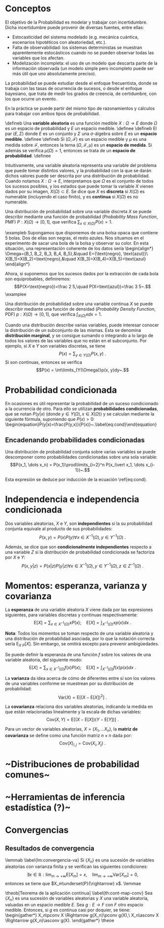 # Conceptos

El objetivo de la Probabilidad es modelar y trabajar con incertidumbre. Dicha incertidumbre puede provenir de diversas fuentes, entre ellas:

* Estocasticidad del sistema modelado (e.g. mecánica cuántica, escenarios hipotéticos con aleatoriedad, etc.).
* Falta de observabilidad: los sistemas deterministas se muestran aparentemente estocásticos cuando no se pueden observar todas las variables que los afectan.
* Modelización incompleta: el uso de un modelo que descarta parte de la información observada (un modelo simple pero incompleto puede ser más útil que uno absolutamente preciso).

La probabilidad se puede estudiar desde el enfoque frecuentista, donde se trabaja con las tasas de ocurrencia de sucesos, o desde el enfoque bayesiano, que trata de medir los grados de creencia, de certidumbre, con los que ocurre un evento.

En la práctica se puede partir del mismo tipo de razonamientos y cálculos para trabajar con ambos tipos de probabilidad.

\defineb
Una **variable aleatoria** es una función medible $X:\Omega\rightarrow E$ donde $\Omega$ es un espacio de probabilidad y $E$ un espacio medible.
\definee
\defineb
El par $(E, \Sigma)$ donde $E$ es un conjunto y $\Sigma$ una $\sigma$-álgebra sobre $E$ es un **espacio medible**.
\definee
\defineb
Si $(\Omega, \mathcal{F})$ es un espacio medible y $\mu$ es una medida sobre $\mathcal{F}$, entonces la terna $(\Omega, \mathcal{F}, \mu)$ es un **espacio de medida**. Si además se verifica $\mu(\Omega)=1$, entonces se trata de un **espacio de probabilidad**.
\definee

Intuitivamente, una variable aleatoria representa una variable del problema que puede tomar distintos valores, y la probabilidad con la que se darán dichos valores puede ser descrita por una distribución de probabilidad. Cuando notamos $X:\Omega\rightarrow E$, interpretamos que $\Omega$ es el conjunto de todos los sucesos posibles, y los estados que puede tomar la variable $X$ vienen dados por su imagen, $X(\Omega)\subset E$. Se dice que $X$ es **discreta** si $X(\Omega)$ es numerable (incluyendo el caso finito), y es **continua** si $X(\Omega)$ es no numerable.

Una distribución de probabilidad sobre una variable discreta $X$ se puede describir mediante una función de probabilidad (*Probability Mass Function*, PMF) $P:X(\Omega)\rightarrow [0,1]$, que verifica $\sum_{x\in X(\Omega)} P(x)=1$.

\exampleb
Supongamos que disponemos de una bolsa opaca que contiene 5 bolas. Dos de ellas son negras, el resto azules. Nos situamos en el experimento de sacar una bola de la bolsa y observar su color. En esta situación, una representación coherente de los datos sería
\begin{align*}
\Omega=\{B_1, B_2, B_3, B_4, B_5\},&\quad E=\{\text{negro}, \text{azul}\}\\
X(B_1)=X(B_2)=\text{negro},&\quad X(B_3)=X(B_4)=X(B_5)=\text{azul}
\end{align*}

Ahora, si suponemos que los sucesos dados por la extracción de cada bola son equiprobables, definiremos:
$$P(X=\text{negro})=\frac 2 5,\quad P(X=\text{azul})=\frac 3 5~.$$
\examplee

Una distribución de probabilidad sobre una variable continua $X$ se puede describir mediante una función de densidad (*Probability Density Function*, PDF) $p:X(\Omega)\rightarrow [0,1]$, que verifica $\int_{X(\Omega)} x dx=1$.

Cuando una distribución describe varias variables, puede interesar conocer la distribución de un subconjunto de las mismas. Esta se denomina **distribución marginal**, y se consigue sumando o integrando a lo largo de todos los valores de las variables que no están en el subconjunto. Por ejemplo, si $X$ e $Y$ son variables discretas, se tiene $$P(x) = \sum_{y\in Y(\Omega)}P(x, y)~.$$ Si son continuas, entonces se verifica $$P(x) = \int\limits_{Y(\Omega)}p(x, y)dy~.$$

# Probabilidad condicionada

En ocasiones es útil representar la probabilidad de un suceso condicionado a la ocurrencia de otro. Para ello se utilizan **probabilidades condicionadas**, que se notan $P(y|x)$ (donde $y\in Y(\Omega), x\in X(\Omega)$) y se calculan mediante la siguiente fórmula, suponiendo que $P(x) > 0$:
\begin{equation}P(y|x)=\frac{P(y,x)}{P(x)}~.\label{eq:cond}\end{equation}

## Encadenando probabilidades condicionadas

Una distribución de probabilidad conjunta sobre varias variables se puede descomponer como probabilidades condicionadas sobre una sola variable:
$$P(x_1, \dots x_n) = P(x_1)\prod\limits_{i=2}^n P(x_i\vert x_1, \dots x_{i-1})~.$$

Esta expresión se deduce por inducción de la ecuación \ref{eq:cond}.

# Independencia e independencia condicionada

Dos variables aleatorias, $X$ e $Y$, son **independientes** si la su probabilidad conjunta equivale al producto de sus probabilidades:
$$P(x,y)=P(x)P(y)\forall x\in X^{-1}(\Omega),y\in Y^{-1}(\Omega)~.$$

Además, se dice que son **condicionalmente independientes** respecto a una variable $Z$ si la distribución de probabilidad condicionada se factoriza por $X$ e $Y$:
$$P(x,y|z)=P(x|z)P(y|z)\forall x\in X^{-1}(\Omega),y\in Y^{-1}(\Omega),z\in Z^{-1}(\Omega)~.$$

# Momentos: esperanza, varianza y covarianza

La **esperanza** de una variable aleatoria $X$ viene dada por las expresiones siguientes, para variables discretas y continuas respectivamente:
$$\mathrm E[X]=\sum_{x\in X^{-1}(\Omega)}xP(x);\quad \mathrm E[X]=\int_{X^{-1}(\Omega)}xp(x)dx~.$$

**Nota**: Todos los momentos se toman respecto de una variable aleatoria y una distribución de probabilidad asociada, por lo que la notación correcta sería $\mathrm E_{X~P}[X]$. Sin embargo, se omitirá excepto para prevenir ambigüedades.

Se puede definir la esperanza de una función $f$ sobre los valores de una variable aleatoria, del siguiente modo:
$$\mathrm E[X]=\sum_{x\in X^{-1}(\Omega)}f(x)P(x);\quad \mathrm E[X]=\int_{X^{-1}(\Omega)}f(x)p(x)dx~.$$

La **varianza** da idea acerca de cómo de diferentes entre sí son los valores de una variables conforme se muestrean por su distribución de probabilidad:
$$\mathrm{Var}(X)=\mathrm E[(X-\mathrm E[X])^2]~.$$

La **covarianza** relaciona dos variables aleatorias, indicando la medida en que están relacionadas linealmente y la escala de dichas variables:
$$\mathrm{Cov}(X, Y)=\mathrm E[(X-\mathrm E[X])(Y-\mathrm E[Y])]~.$$

Para un vector de variables aleatorias, $X=(X_1, \dots X_n)$, la **matriz de covarianza** se define como una función matriz $n\times n$ dada por:
$$\mathrm{Cov}(X)_{i,j}=\mathrm{Cov}(X_i, X_j)~.$$

# ~Distribuciones de probabilidad comunes~

# ~Herramientas de inferencia estadística (?)~

# Convergencias

## Resultados de convergencia

\lemmab
\label{lm:convergencia-va}
Si $\{X_n\}$ es una sucesión de variables aleatorias con varianza finita y se verifican las siguientes condiciones:
$$\exists x\in \mathbb R:\lim_{m\rightarrow +\infty} \mathrm{E}[X_m]=x,\quad \lim_{m\rightarrow +\infty} \mathrm{Var}[X_m]=0,$$
entonces se tiene que $X_m\underset{P}{\rightarrow} x$.
\lemmae

\theob[Teorema de la aplicación continua]
\label{th:cont-map-conv}
Sea $\{X_n\}$ es una sucesión de variables aleatorias y $X$ una variable aleatoria, valuadas en un espacio medible $E$. Sea $g:E\rightarrow F$ con $F$ otro espacio medible. Entonces, si $g$ es continua casi por doquier, se tiene:
\begin{gather*}
  X_n\pconv X \Rightarrow g(X_n)\pconv g(X),\\
  X_n\asconv X \Rightarrow g(X_n)\asconv g(X).
\end{gather*}
\theoe
